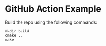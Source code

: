 # GitHub Action Example

Build the repo using the following commands:
```
mkdir build
cmake ..
make
```